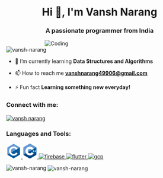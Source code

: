<h1 align="center">Hi 👋, I'm Vansh Narang</h1>
<h3 align="center">A passionate programmer from India</h3>
<img align="right" alt="Coding" width="400" src="https://cdn.dribbble.com/users/1162077/screenshots/3848914/programmer.gif"

<p align="left"> <img src="https://komarev.com/ghpvc/?username=vansh-narang&label=Profile%20views&color=0e75b6&style=flat" alt="vansh-narang" /> </p>

- 🌱 I’m currently learning **Data Structures and Algorithms**

- 📫 How to reach me **vanshnarang49906@gmail.com**

- ⚡ Fun fact **Learning something new everyday!**

<h3 align="left">Connect with me:</h3>
<p align="left">
<a href="https://linkedin.com/in/vansh narang" target="blank"><img align="center" src="https://raw.githubusercontent.com/rahuldkjain/github-profile-readme-generator/master/src/images/icons/Social/linked-in-alt.svg" alt="vansh narang" height="30" width="40" /></a>
</p>

<h3 align="left">Languages and Tools:</h3>
<p align="left"> <a href="https://www.cprogramming.com/" target="_blank" rel="noreferrer"> <img src="https://raw.githubusercontent.com/devicons/devicon/master/icons/c/c-original.svg" alt="c" width="40" height="40"/> </a> <a href="https://www.w3schools.com/cpp/" target="_blank" rel="noreferrer"> <img src="https://raw.githubusercontent.com/devicons/devicon/master/icons/cplusplus/cplusplus-original.svg" alt="cplusplus" width="40" height="40"/> </a> <a href="https://firebase.google.com/" target="_blank" rel="noreferrer"> <img src="https://www.vectorlogo.zone/logos/firebase/firebase-icon.svg" alt="firebase" width="40" height="40"/> </a> <a href="https://flutter.dev" target="_blank" rel="noreferrer"> <img src="https://www.vectorlogo.zone/logos/flutterio/flutterio-icon.svg" alt="flutter" width="40" height="40"/> </a> <a href="https://cloud.google.com" target="_blank" rel="noreferrer"> <img src="https://www.vectorlogo.zone/logos/google_cloud/google_cloud-icon.svg" alt="gcp" width="40" height="40"/> </a> </p>

<p><img align="left" src="https://github-readme-stats.vercel.app/api/top-langs?username=vansh-narang&show_icons=true&locale=en&layout=compact" alt="vansh-narang" /></p>

<p>&nbsp;<img align="center" src="https://github-readme-stats.vercel.app/api?username=vansh-narang&show_icons=true&locale=en" alt="vansh-narang" /></p>
